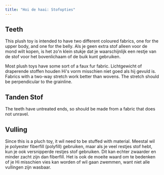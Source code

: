 ```yaml
---
title: "Hoi de haai: Stofopties"
---
```


## Teeth

This plush toy is intended to have two different coloured fabrics, one for the upper body, and one for the belly. Als je geen extra stof alleen voor de mond wilt kopen, is het zo'n klein stukje dat je waarschijnlijk een restje van de stof voor het bovenlichaam of de buik kunt gebruiken.

Most plush toys have some sort of a faux fur fabric. Lichtgewicht of draperende stoffen houden Hi's vorm misschien niet goed als hij gevuld is. Fabrics with a two-way stretch work better than wovens. The stretch should be perpendicular to the grainline.

## Tanden Stof

The teeth have untreated ends, so should be made from a fabric that does not unravel.

## Vulling

Since this is a pluch toy, it wil need to be stuffed with material. Meestal wil je polyester fiberfill (polyfill) gebruiken, maar als je veel restjes stof hebt, kun je ook versnipperde restjes stof gebruiken. Dit kan echter zwaarder en minder zacht zijn dan fiberfill. Het is ook de moeite waard om te bedenken of je Hi misschien vies kan worden of wil gaan zwemmen, want niet alle vullingen zijn wasbaar.
